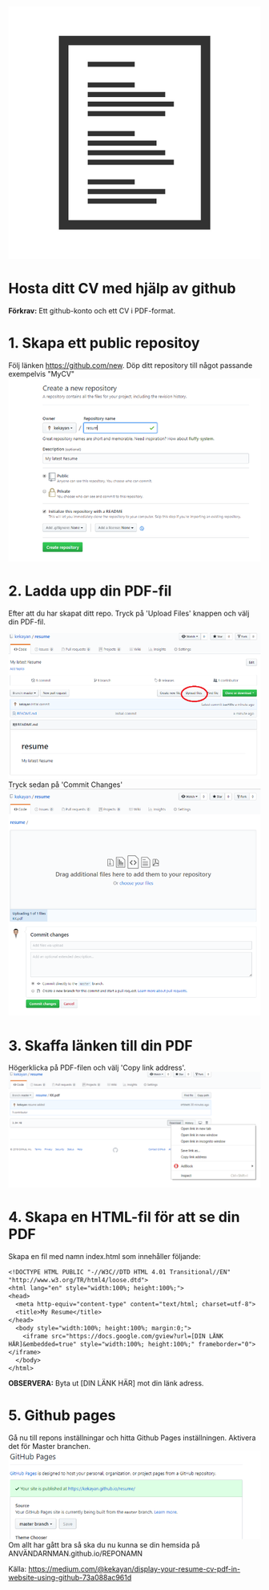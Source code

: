 ![](/resume-icon.jpg)
# Hosta ditt CV med hjälp av github
**Förkrav:** Ett github-konto och ett CV i PDF-format.

# 1. Skapa ett public repositoy
Följ länken https://github.com/new. Döp ditt repository till något passande exempelvis "MyCV" 
![](/1st.png)
# 2. Ladda upp din PDF-fil
Efter att du har skapat ditt repo. Tryck på 'Upload Files' knappen och välj din PDF-fil. 

![](/2nd.png)
Tryck sedan på 'Commit Changes'
![](/3rd.png)

# 3. Skaffa länken till din PDF
Högerklicka på PDF-filen och välj 'Copy link address'.
![](/4th.png)

# 4. Skapa en HTML-fil för att se din PDF
Skapa en fil med namn index.html som innehåller följande:
```
<!DOCTYPE HTML PUBLIC "-//W3C//DTD HTML 4.01 Transitional//EN" "http://www.w3.org/TR/html4/loose.dtd">
<html lang="en" style="width:100%; height:100%;">
<head>
  <meta http-equiv="content-type" content="text/html; charset=utf-8">
  <title>My Resume</title>
</head>
  <body style="width:100%; height:100%; margin:0;">
    <iframe src="https://docs.google.com/gview?url=[DIN LÄNK HÄR]&embedded=true" style="width:100%; height:100%;" frameborder="0"></iframe>
  </body>
</html>
```
**OBSERVERA:** Byta ut [DIN LÄNK HÄR] mot din länk adress.

# 5. Github pages
Gå nu till repons inställningar och hitta Github Pages inställningen. Aktivera det för Master branchen.
![](/5th.png)
Om allt har gått bra så ska du nu kunna se din hemsida på ANVÄNDARNMAN.github.io/REPONAMN

Källa: https://medium.com/@kekayan/display-your-resume-cv-pdf-in-website-using-github-73a088ac961d
